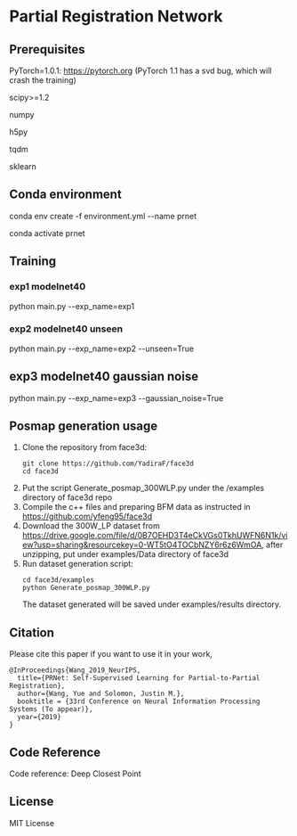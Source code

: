# Partial Registration Network

## Prerequisites 
PyTorch=1.0.1: https://pytorch.org  (PyTorch 1.1 has a svd bug, which will crash the training)

scipy>=1.2 

numpy

h5py

tqdm

sklearn

## Conda environment 

conda env create -f environment.yml --name prnet

conda activate prnet

## Training

### exp1 modelnet40

python main.py --exp_name=exp1

### exp2 modelnet40 unseen

python main.py --exp_name=exp2 --unseen=True

## exp3 modelnet40 gaussian noise

python main.py --exp_name=exp3 --gaussian_noise=True

## Posmap generation usage
1. Clone the repository from face3d:
   ```
   git clone https://github.com/YadiraF/face3d
   cd face3d
   ```
2. Put the script Generate_posmap_300WLP.py under the /examples directory of face3d repo
3. Compile the c++ files and preparing BFM data as instructed in https://github.com/yfeng95/face3d
4. Download the 300W_LP dataset from https://drive.google.com/file/d/0B7OEHD3T4eCkVGs0TkhUWFN6N1k/view?usp=sharing&resourcekey=0-WT5tO4TOCbNZY6r6z6WmOA, after unzipping, put under examples/Data directory of face3d
5. Run dataset generation script:
   ```
   cd face3d/examples
   python Generate_posmap_300WLP.py
   ```
   The dataset generated will be saved under examples/results directory. 
## Citation
Please cite this paper if you want to use it in your work,

	@InProceedings{Wang_2019_NeurIPS,
	  title={PRNet: Self-Supervised Learning for Partial-to-Partial Registration},
	  author={Wang, Yue and Solomon, Justin M.},
	  booktitle = {33rd Conference on Neural Information Processing Systems (To appear)},
	  year={2019}
	}

## Code Reference

Code reference: Deep Closest Point

## License
MIT License

